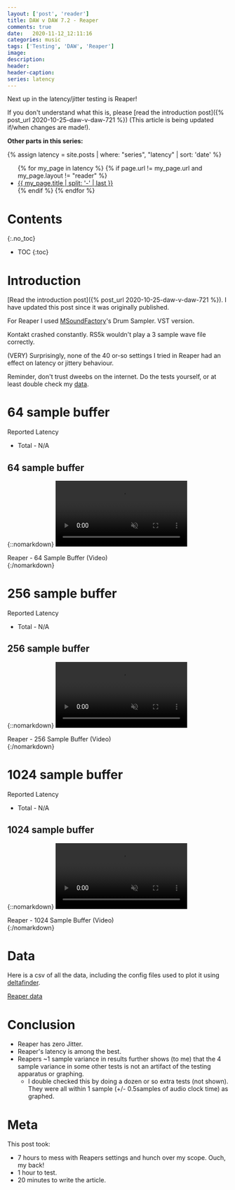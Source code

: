 ```yaml
---
layout: ['post', 'reader']
title: DAW v DAW 7.2 - Reaper
comments: true
date:   2020-11-12_12:11:16 
categories: music
tags: ['Testing', 'DAW', 'Reaper']
image:
description:
header:
header-caption:
series: latency
---
```


Next up in the latency/jitter testing is Reaper!

If you don't understand what this is, please [read the introduction post]({% post_url 2020-10-25-daw-v-daw-721 %}) (This article is being updated if/when changes are made!).

**Other parts in this series:**

{% assign latency = site.posts | where: "series", "latency" | sort: 'date' %}
<ul>
{% for my_page in latency %} 
    {% if page.url != my_page.url and my_page.layout != "reader" %}
        <li><a class="page-link" href="{{ my_page.url | prepend: site.baseurl }}">{{ my_page.title | split: '-' | last }}</a></li>
    {% endif %}
{% endfor %}
</ul>

<!--more-->


# Contents
{:.no_toc}
* TOC
{:toc}

# Introduction

[Read the introduction post]({% post_url 2020-10-25-daw-v-daw-721 %}). I have updated this post since it was originally published.

For Reaper I used [MSoundFactory](https://www.meldaproduction.com/MSoundFactory)'s Drum Sampler. VST version.

Kontakt crashed constantly. RS5k wouldn't play a 3 sample wave file correctly.

(VERY) Surprisingly, none of the 40 or-so settings I tried in Reaper had an effect on latency or jittery behaviour.

Reminder, don't trust dweebs on the internet. Do the tests yourself, or at least double check my [data](#data).

# 64 sample buffer

Reported Latency

* Total - N/A

## 64 sample buffer

{::nomarkdown}
    <video autoplay loop muted class="gifvid">
        <source src="/assets/DVD72/Reaper/Reaper64.mp4" type="video/mp4">
        Your browser does not support the video tag.
    </video>
    <div class="video-caption">Reaper - 64 Sample Buffer (Video)</div>
{:/nomarkdown}

# 256 sample buffer

Reported Latency

* Total - N/A

## 256 sample buffer

{::nomarkdown}
    <video autoplay loop muted class="gifvid">
        <source src="/assets/DVD72/Reaper/Reaper256.mp4" type="video/mp4">
        Your browser does not support the video tag.
    </video>
    <div class="video-caption">Reaper - 256 Sample Buffer (Video)</div>
{:/nomarkdown}

# 1024 sample buffer

Reported Latency

* Total - N/A

## 1024 sample buffer

{::nomarkdown}
    <video autoplay loop muted class="gifvid">
        <source src="/assets/DVD72/Reaper/Reaper1024.mp4" type="video/mp4">
        Your browser does not support the video tag.
    </video>
    <div class="video-caption">Reaper - 1024 Sample Buffer (Video)</div>
{:/nomarkdown}

# Data

Here is a csv of all the data, including the config files used to plot it using [deltafinder](https://github.com/admiralbumblebee/deltafinder).

[Reaper data](/assets/DVD72/Reaper/data.zip)

# Conclusion

* Reaper has zero Jitter.
* Reaper's latency is among the best.
* Reapers ~1 sample variance in results further shows (to me) that the 4 sample variance in some other tests is not an artifact of the testing apparatus or graphing.
    * I double checked this by doing a dozen or so extra tests (not shown). They were all within 1 sample  (+/- 0.5samples of audio clock time) as graphed.

# Meta

This post took:

* 7 hours to mess with Reapers settings and hunch over my scope. Ouch, my back!
* 1 hour to test.
* 20 minutes to write the article.